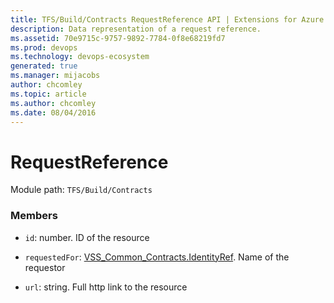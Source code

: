 ```yaml
---
title: TFS/Build/Contracts RequestReference API | Extensions for Azure DevOps Services
description: Data representation of a request reference.
ms.assetid: 70e9715c-9757-9892-7784-0f8e68219fd7
ms.prod: devops
ms.technology: devops-ecosystem
generated: true
ms.manager: mijacobs
author: chcomley
ms.topic: article
ms.author: chcomley
ms.date: 08/04/2016
---
```


# RequestReference

Module path: `TFS/Build/Contracts`


### Members

* `id`: number. ID of the resource

* `requestedFor`: [VSS_Common_Contracts.IdentityRef](../../../VSS/WebApi/Contracts/IdentityRef.md). Name of the requestor

* `url`: string. Full http link to the resource

